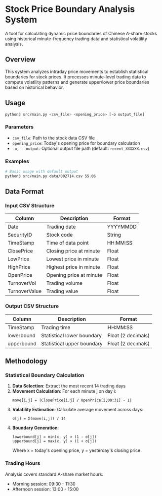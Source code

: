 # Stock Price Boundary Analysis System

A tool for calculating dynamic price boundaries of Chinese A-share stocks using historical minute-frequency trading data and statistical volatility analysis.

## Overview

This system analyzes intraday price movements to establish statistical boundaries for stock prices. It processes minute-level trading data to compute volatility patterns and generate upper/lower price boundaries based on historical behavior.

## Usage

```bash
python3 src/main.py <csv_file> <opening_price> [-o output_file]
```

### Parameters

- `csv_file`: Path to the stock data CSV file
- `opening_price`: Today's opening price for boundary calculation
- `-o, --output`: Optional output file path (default: `recent_XXXXXX.csv`)

### Examples

```bash
# Basic usage with default output
python3 src/main.py data/002714.csv 55.06
```

## Data Format

### Input CSV Structure

| Column | Description | Format |
|--------|-------------|--------|
| Date | Trading date | YYYYMMDD |
| SecurityID | Stock code | String |
| TimeStamp | Time of data point | HH:MM:SS |
| ClosePrice | Closing price at minute | Float |
| LowPrice | Lowest price in minute | Float |
| HighPrice | Highest price in minute | Float |
| OpenPrice | Opening price at minute | Float |
| TurnoverVol | Trading volume | Float |
| TurnoverValue | Trading value | Float |

### Output CSV Structure

| Column | Description | Format |
|--------|-------------|--------|
| TimeStamp | Trading time | HH:MM:SS |
| lowerbound | Statistical lower boundary | Float (2 decimals) |
| upperbound | Statistical upper boundary | Float (2 decimals) |

## Methodology

### Statistical Boundary Calculation

1. **Data Selection**: Extract the most recent 14 trading days
2. **Movement Calculation**: For each minute j on day i:
   ```
   move[i,j] = |ClosePrice[i,j] / OpenPrice[i,09:31] - 1|
   ```
3. **Volatility Estimation**: Calculate average movement across days:
   ```
   σ[j] = Σ(move[i,j]) / 14
   ```
4. **Boundary Generation**:
   ```
   lowerbound[j] = min(x, y) × (1 - σ[j])
   upperbound[j] = max(x, y) × (1 + σ[j])
   ```
   Where x = today's opening price, y = yesterday's closing price

### Trading Hours

Analysis covers standard A-share market hours:
- Morning session: 09:30 - 11:30
- Afternoon session: 13:00 - 15:00